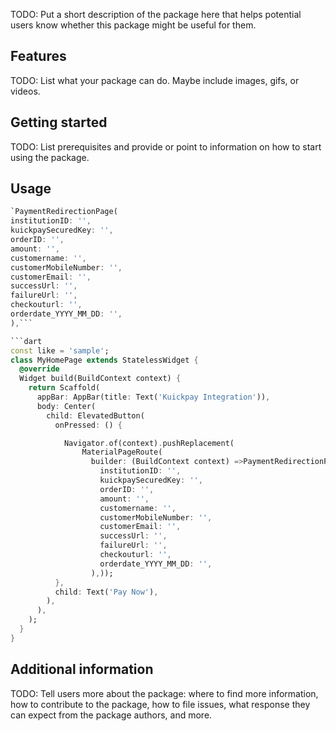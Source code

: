 <!--
This README describes the package. If you publish this package to pub.dev,
this README's contents appear on the landing page for your package.

For information about how to write a good package README, see the guide for
[writing package pages](https://dart.dev/guides/libraries/writing-package-pages).

For general information about developing packages, see the Dart guide for
[creating packages](https://dart.dev/guides/libraries/create-library-packages)
and the Flutter guide for
[developing packages and plugins](https://flutter.dev/developing-packages).
Digital Payment Solution
At Kuickpay we enable our customers to present, collect and manage payments through a one window quick, simple and convenient platform.
-->

TODO: Put a short description of the package here that helps potential users
know whether this package might be useful for them.

## Features

TODO: List what your package can do. Maybe include images, gifs, or videos.

## Getting started

TODO: List prerequisites and provide or point to information on how to
start using the package.

## Usage
```dart
`PaymentRedirectionPage(
institutionID: '',
kuickpaySecuredKey: '',
orderID: '',
amount: '',
customername: '',
customerMobileNumber: '',
customerEmail: '',
successUrl: '',
failureUrl: '',
checkouturl: '',
orderdate_YYYY_MM_DD: '',
),```

```dart
const like = 'sample';
class MyHomePage extends StatelessWidget {
  @override
  Widget build(BuildContext context) {
    return Scaffold(
      appBar: AppBar(title: Text('Kuickpay Integration')),
      body: Center(
        child: ElevatedButton(
          onPressed: () {

            Navigator.of(context).pushReplacement(
                MaterialPageRoute(
                  builder: (BuildContext context) =>PaymentRedirectionPage(
                    institutionID: '',
                    kuickpaySecuredKey: '',
                    orderID: '',
                    amount: '',
                    customername: '',
                    customerMobileNumber: '',
                    customerEmail: '',
                    successUrl: '',
                    failureUrl: '',
                    checkouturl: '',
                    orderdate_YYYY_MM_DD: '',
                  ),));
          },
          child: Text('Pay Now'),
        ),
      ),
    );
  }
}
```

## Additional information

TODO: Tell users more about the package: where to find more information, how to
contribute to the package, how to file issues, what response they can expect
from the package authors, and more.

